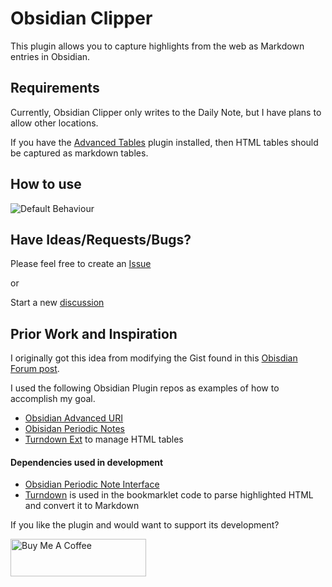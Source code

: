 # Obsidian Clipper

This plugin allows you to capture highlights from the web as Markdown entries in Obsidian.

## Requirements

Currently, Obsidian Clipper only writes to the Daily Note, but I have plans to allow other locations.

If you have the [Advanced Tables]() plugin installed, then HTML tables should be captured as markdown tables.

## How to use

![Default Behaviour](./gifs/default.gif)

## Have Ideas/Requests/Bugs?

Please feel free to create an [Issue](https://github.com/jgchristopher/obsidian-clipper/issues/new/choose)

or

Start a new [discussion](https://github.com/jgchristopher/obsidian-clipper/discussions/new)

## Prior Work and Inspiration

I originally got this idea from modifying the Gist found in this [Obisdian Forum post](https://forum.obsidian.md/t/obsidian-web-clipper-bookmarklet-with-full-markdown-support-for-images-headings-and-code-blocks/22068).

I used the following Obsidian Plugin repos as examples of how to accomplish my goal.

-   [Obsidian Advanced URI](https://github.com/Vinzent03/obsidian-advanced-uri)
-   [Obisidan Periodic Notes](https://github.com/liamcain/obsidian-periodic-notes)
-   [Turndown Ext](https://github.com/jtreml/turndown) to manage HTML tables

#### Dependencies used in development

-   [Obsidian Periodic Note Interface](https://github.com/liamcain/obsidian-daily-notes-interface)
-   [Turndown](https://github.com/mixmark-io/turndown) is used in the bookmarklet code to parse highlighted HTML and convert it to Markdown

If you like the plugin and would want to support its development?

<a href="https://www.buymeacoffee.com/jgchristopher" target="_blank"><img src="https://cdn.buymeacoffee.com/buttons/v2/default-violet.png" alt="Buy Me A Coffee" style="height: 60px !important;width: 217px !important;" ></a>

